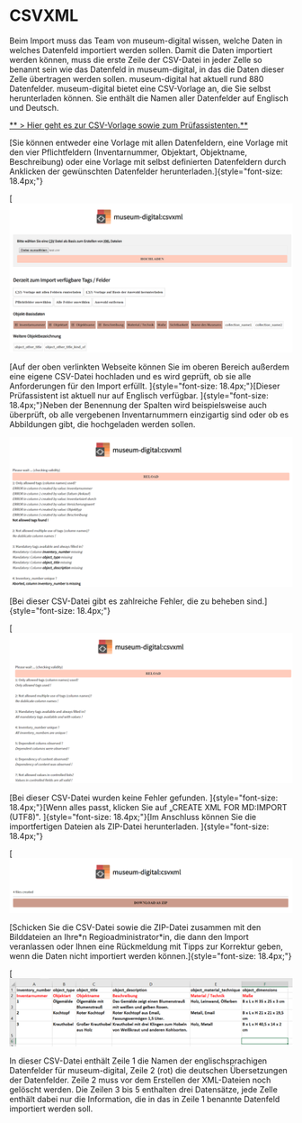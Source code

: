 # CSVXML

Beim Import muss das Team von museum-digital wissen, welche Daten in
welches Datenfeld importiert werden sollen. Damit die Daten importiert
werden können, muss die erste Zeile der CSV-Datei in jeder Zelle so
benannt sein wie das Datenfeld in museum-digital, in das die Daten
dieser Zelle übertragen werden sollen. museum-digital hat aktuell rund
880 Datenfelder. museum-digital bietet eine CSV-Vorlage an, die Sie
selbst herunterladen können. Sie enthält die Namen aller Datenfelder auf
Englisch und Deutsch.

[** \> Hier geht es zur CSV-Vorlage sowie zum
Prüfassistenten.**](https://csvxml.imports.museum-digital.org)

[Sie können entweder eine Vorlage mit allen Datenfeldern, eine Vorlage
mit den vier Pflichtfeldern (Inventarnummer, Objektart, Objektname,
Beschreibung) oder eine Vorlage mit selbst definierten Datenfeldern
durch Anklicken der gewünschten Datenfelder
herunterladen.]{style="font-size: 18.4px;"}

[![](../assets/imports/csv_import_tool.png)

[Auf der oben verlinkten Webseite können Sie im oberen Bereich außerdem
eine eigene CSV-Datei hochladen und es wird geprüft, ob sie alle
Anforderungen für den Import erfüllt.
]{style="font-size: 18.4px;"}[Dieser Prüfassistent ist aktuell nur auf
Englisch verfügbar. ]{style="font-size: 18.4px;"}Neben der Benennung der
Spalten wird beispielsweise auch überprüft, ob alle vergebenen
Inventarnummern einzigartig sind oder ob es Abbildungen gibt, die
hochgeladen werden sollen.

![](../assets/imports/checking_validity_Fehler.png)

[Bei dieser CSV-Datei gibt es zahlreiche Fehler, die zu beheben
sind.]{style="font-size: 18.4px;"}

[![](../assets/imports/checking_validity_fehlerfrei.png)

[Bei dieser CSV-Datei wurden keine Fehler
gefunden. ]{style="font-size: 18.4px;"}[Wenn alles passt, klicken Sie
auf „CREATE XML FOR MD:IMPORT (UTF8)". ]{style="font-size: 18.4px;"}[Im
Anschluss können Sie die importfertigen Dateien als ZIP-Datei
herunterladen. ]{style="font-size: 18.4px;"}

[![](../assets/imports/xml_zip_download.png)

[Schicken Sie die CSV-Datei sowie die ZIP-Datei zusammen mit den
Bilddateien an Ihre\*n Regioadministrator\*in, die dann den Import
veranlassen oder Ihnen eine Rückmeldung mit Tipps zur Korrektur geben,
wenn die Daten nicht importiert werden
können.]{style="font-size: 18.4px;"}

[![](../assets/imports/csv_tabelle_fuer_import.png)

In dieser CSV-Datei enthält Zeile 1 die Namen der englischsprachigen
Datenfelder für museum-digital, Zeile 2 (rot) die deutschen
Übersetzungen der Datenfelder. Zeile 2 muss vor dem Erstellen der
XML-Dateien noch gelöscht werden. Die Zeilen 3 bis 5 enthalten drei
Datensätze, jede Zelle enthält dabei nur die Information, die in das in
Zeile 1 benannte Datenfeld importiert werden soll.

